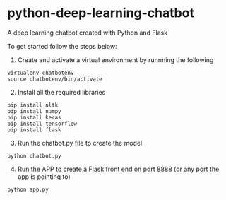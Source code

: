 # python-deep-learning-chatbot

A deep learning chatbot created with Python and Flask

To get started follow the steps below:

1. Create and activate a virtual environment by runnning the following

```
virtualenv chatbotenv
source chatbotenv/bin/activate
```

2. Install all the required libraries

```
pip install nltk
pip install numpy
pip install keras
pip install tensorflow
pip install flask
```

3. Run the chatbot.py file to create the model

```
python chatbot.py
```

4. Run the APP to create a Flask front end on port 8888 (or any port the app is pointing to)

```
python app.py
```
